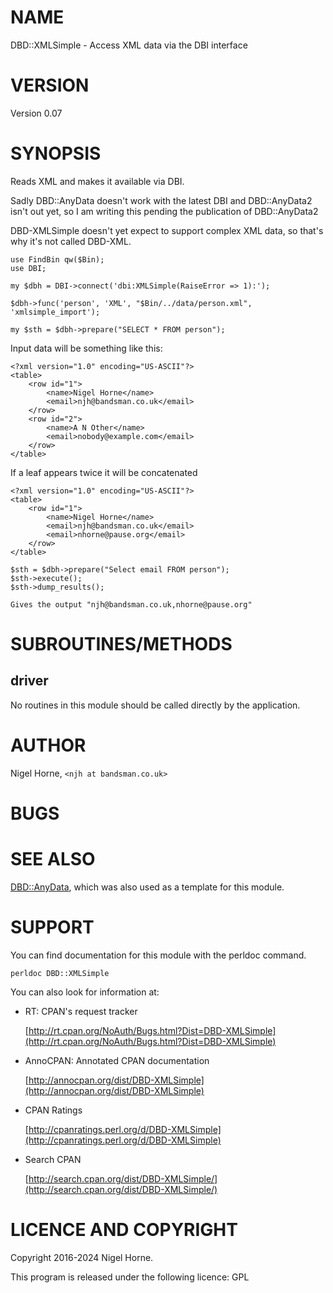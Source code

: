 # NAME

DBD::XMLSimple - Access XML data via the DBI interface

# VERSION

Version 0.07

# SYNOPSIS

Reads XML and makes it available via DBI.

Sadly DBD::AnyData doesn't work with the latest DBI and DBD::AnyData2 isn't
out yet, so I am writing this pending the publication of DBD::AnyData2

DBD-XMLSimple doesn't yet expect to support complex XML data, so that's why
it's not called DBD-XML.

    use FindBin qw($Bin);
    use DBI;

    my $dbh = DBI->connect('dbi:XMLSimple(RaiseError => 1):');

    $dbh->func('person', 'XML', "$Bin/../data/person.xml", 'xmlsimple_import');

    my $sth = $dbh->prepare("SELECT * FROM person");

Input data will be something like this:

    <?xml version="1.0" encoding="US-ASCII"?>
    <table>
        <row id="1">
            <name>Nigel Horne</name>
            <email>njh@bandsman.co.uk</email>
        </row>
        <row id="2">
            <name>A N Other</name>
            <email>nobody@example.com</email>
        </row>
    </table>

If a leaf appears twice it will be concatenated

    <?xml version="1.0" encoding="US-ASCII"?>
    <table>
        <row id="1">
            <name>Nigel Horne</name>
            <email>njh@bandsman.co.uk</email>
            <email>nhorne@pause.org</email>
        </row>
    </table>

    $sth = $dbh->prepare("Select email FROM person");
    $sth->execute();
    $sth->dump_results();

    Gives the output "njh@bandsman.co.uk,nhorne@pause.org"

# SUBROUTINES/METHODS

## driver

No routines in this module should be called directly by the application.

# AUTHOR

Nigel Horne, `<njh at bandsman.co.uk>`

# BUGS

# SEE ALSO

[DBD::AnyData](https://metacpan.org/pod/DBD%3A%3AAnyData), which was also used as a template for this module.

# SUPPORT

You can find documentation for this module with the perldoc command.

    perldoc DBD::XMLSimple

You can also look for information at:

- RT: CPAN's request tracker

    [http://rt.cpan.org/NoAuth/Bugs.html?Dist=DBD-XMLSimple](http://rt.cpan.org/NoAuth/Bugs.html?Dist=DBD-XMLSimple)

- AnnoCPAN: Annotated CPAN documentation

    [http://annocpan.org/dist/DBD-XMLSimple](http://annocpan.org/dist/DBD-XMLSimple)

- CPAN Ratings

    [http://cpanratings.perl.org/d/DBD-XMLSimple](http://cpanratings.perl.org/d/DBD-XMLSimple)

- Search CPAN

    [http://search.cpan.org/dist/DBD-XMLSimple/](http://search.cpan.org/dist/DBD-XMLSimple/)

# LICENCE AND COPYRIGHT

Copyright 2016-2024 Nigel Horne.

This program is released under the following licence: GPL
